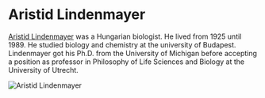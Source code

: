 # Aristid Lindenmayer
[Aristid Lindenmayer][wiki] was a Hungarian biologist. He lived from 1925
until 1989. He studied biology and chemistry at the university of Budapest.
Lindenmayer got his Ph.D. from the University of Michigan before accepting a
position as professor in Philosophy of Life Sciences and Biology at the
University of Utrecht.

![Aristid Lindenmayer](/image/lindenmayer.jpg)

[wiki]: https://en.wikipedia.org/wiki/Aristid_Lindenmayer